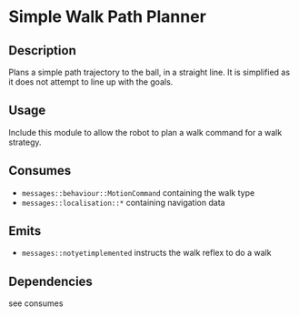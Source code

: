 Simple Walk Path Planner
=============

## Description

Plans a simple path trajectory to the ball, in a straight line. It is simplified as it does not attempt to line up with the goals.

## Usage

Include this module to allow the robot to plan a walk command for a walk strategy.

## Consumes

* `messages::behaviour::MotionCommand` containing the walk type
* `messages::localisation::*` containing navigation data

## Emits

* `messages::notyetimplemented` instructs the walk reflex to do a walk

## Dependencies

see consumes
